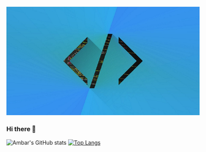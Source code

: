 [![Header](https://github.com/AmbarDudhane/AmbarDudhane/blob/main/icons/header_img.jpg "Header")](https://ambar-portfolio.herokuapp.com/)


### Hi there 👋

<!--
**AmbarDudhane/AmbarDudhane** is a ✨ _special_ ✨ repository because its `README.md` (this file) appears on your GitHub profile.

Here are some ideas to get you started:

- 🔭 I’m currently working on full stack development
- 🌱 I’m currently learning react
- 👯 I’m looking to collaborate on ...
- 🤔 I’m looking for help with ...
- 💬 Ask me about ...
- 📫 How to reach me: ...
- 😄 Pronouns: ...
- ⚡ Fun fact: ...
-->

![Ambar's GitHub stats](https://github-readme-stats.vercel.app/api?username=ambardudhane&show_icons=true&theme=radical)
[![Top Langs](https://github-readme-stats.vercel.app/api/top-langs/?username=ambardudhane)](https://github.com/anuraghazra/github-readme-stats)

